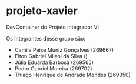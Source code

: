 # projeto-xavier
DevContainer do Projeto Integrador VI

Os Integrantes desse grupo são:
- Camila Peixe Muniz Gonçalves (269667)
- Elton Gabriel Milani da Silva ()
- Júlia Eduarda Barbosa (269565)
- Pedro Gabriel Moreira (269702)
- Thiago Henrique de Andrade Mendes (269350)
